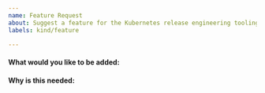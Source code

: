 ```yaml
---
name: Feature Request
about: Suggest a feature for the Kubernetes release engineering tooling
labels: kind/feature

---
```

<!-- Please only use this template for submitting feature requests -->

#### What would you like to be added:

#### Why is this needed:

